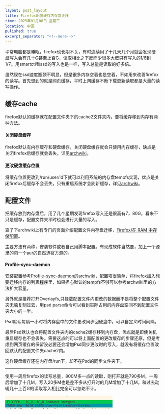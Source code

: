 ```yaml
---
layout: post_layout
title: Firefox配置缓存内存盘迁移
time: 2025年01月08日 星期三
location: 中国
pulished: true
excerpt_separator: "<!--more-->"
---
```

平常电脑都是睡眠，firefox也长期不关，有时连续用了十几天几个月就会发现硬盘写入会有几十G甚至上百G，读取相比之下反而少很多大概只有写入的1/6到1/7。用smartctl看ssd的写入也是一样，写入总量是读取的好多倍。
<!--more-->

虽然现在ssd速度瓶颈不明显，但是很多内存空着也是空着，不如用来改善firefox的读写。首先想到的就是网页缓存，平时上网缓存不断下载更新读取都是大量的读写操作。

## **缓存cache** ##
firefox默认的缓存就在配置文件夹下的cache2文件夹内，要将缓存移到内存有两种方法。
#### **关闭硬盘缓存** ####
firefox默认有内存缓存和硬盘缓存，关闭硬盘缓存就会只使用内存缓存，缺点是关闭firefox后缓存就会丢失，详见[archwiki](https://wiki.archlinuxcn.org/wiki/Firefox/%E5%BE%AE%E8%B0%83#%E5%85%B3%E9%97%AD%E7%A3%81%E7%9B%98%E7%BC%93%E5%AD%98)。
#### **更改硬盘缓存位置** ####
将缓存位置更改到/run/user/id下就可以利用系统的内存盘tempfs实现，优点是关闭firefox后缓存不会丢失，只有重启系统才会刷新缓存，详见[archwiki](https://wiki.archlinuxcn.org/wiki/Firefox/%E5%BE%AE%E8%B0%83#%E5%B0%86%E7%A3%81%E7%9B%98%E7%BC%93%E5%AD%98%E7%A7%BB%E5%8A%A8%E5%88%B0%E5%86%85%E5%AD%98%E4%B8%AD)。

## **配置文件**  ##
把缓存放到内存盘后，用了几个星期发现firefox写入还是很高有7，80G，看来不只是缓存，配置文件夹平时也会进行大量的写入。

查了下archwiki上有专门的页面介绍配置文件内存盘迁移，[Firefox/在 RAM 中存储配置](https://wiki.archlinuxcn.org/wiki/Firefox/%E5%9C%A8_RAM_%E4%B8%AD%E5%AD%98%E5%82%A8%E9%85%8D%E7%BD%AE)。

主要方法有两种，安装软件或者自己用脚本配置。有现成软件当然要，加上一个源里的包一个aur的自然选官方源的。
#### **Profile-sync-daemon**  ####
安装配置参考[Profile-sync-daemon的archwiki](https://wiki.archlinuxcn.org/wiki/Profile-sync-daemon)，配置项很简单，将firefox加入想要迁移内存的列表程序里，如果担心默认的tempfs不够可以参考archwiki里的方法扩大容量。

另外就是推荐打开Overlayfs,只挂载配置文件内更改的数据而不是将整个配置文件夹无脑复制过去，用psd parse命令可以看到实际占用的内存盘空间不到配置文件夹大小的一半。

Psd默认每隔一小时将内存盘中的文件更改同步回硬盘中，可以自定义时间间隔。

最后Psd默认也会将配置文件夹内的cache2缓存移到内存盘，优点就是即使关机重启缓存也不会丢失。需要这点的可以将上面配置的更改缓存的步骤还原，但是考虑到网页缓存的保留没必要还会增加Psd同步更改时的写入，就没有将缓存位置改回默认的配置文件夹cache2内。

这样硬盘缓存还在内存盘/run下，却不在Psd的同步文件夹下。


-----------------------------------------
使用一周后firefox的读写总量，800M多一点的读取，刚打开就是790多M，一周后增加了十几M，写入20多M也是差不多从打开时的几M增加了十几M。和过去动辄几十上百G的读取写入相比完全可以忽略不计。

<img src="/assets/img/firefoxIO1week.png" width="350px" />
